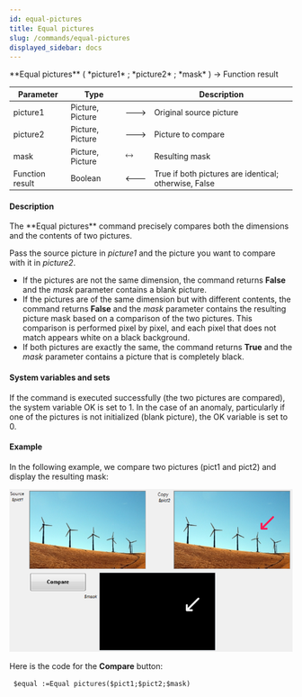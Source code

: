 ```yaml
---
id: equal-pictures
title: Equal pictures
slug: /commands/equal-pictures
displayed_sidebar: docs
---
```


<!--REF #_command_.Equal pictures.Syntax-->**Equal pictures** ( *picture1* ; *picture2* ; *mask* ) -> Function result<!-- END REF-->
<!--REF #_command_.Equal pictures.Params-->
| Parameter | Type |  | Description |
| --- | --- | --- | --- |
| picture1 | Picture, Picture | &#x1F852; | Original source picture |
| picture2 | Picture, Picture | &#x1F852; | Picture to compare |
| mask | Picture, Picture | &#x1F858; | Resulting mask |
| Function result | Boolean | &#x1F850; | True if both pictures are identical; otherwise, False |

<!-- END REF-->

#### Description 

<!--REF #_command_.Equal pictures.Summary-->The **Equal pictures** command precisely compares both the dimensions and the contents of two pictures.<!-- END REF-->

Pass the source picture in *picture1* and the picture you want to compare with it in *picture2*. 

* If the pictures are not the same dimension, the command returns **False** and the *mask* parameter contains a blank picture.
* If the pictures are of the same dimension but with different contents, the command returns **False** and the *mask* parameter contains the resulting picture mask based on a comparison of the two pictures. This comparison is performed pixel by pixel, and each pixel that does not match appears white on a black background.
* If both pictures are exactly the same, the command returns **True** and the *mask* parameter contains a picture that is completely black.

#### System variables and sets 

If the command is executed successfully (the two pictures are compared), the system variable OK is set to 1\. In the case of an anomaly, particularly if one of the pictures is not initialized (blank picture), the OK variable is set to 0.

#### Example 

In the following example, we compare two pictures (pict1 and pict2) and display the resulting mask:

![](../assets/en/commands/pict847365.fr.png)

Here is the code for the **Compare** button:

```4d
 $equal :=Equal pictures($pict1;$pict2;$mask)
```
